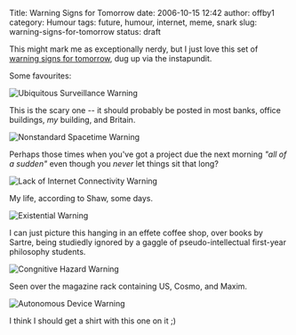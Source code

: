 Title: Warning Signs for Tomorrow
date: 2006-10-15 12:42
author: offby1
category: Humour
tags: future, humour, internet, meme, snark
slug: warning-signs-for-tomorrow
status: draft

This might mark me as exceptionally nerdy, but I just love this set of [warning signs for tomorrow](http://lifeboat.com/ex/warning.signs.for.tomorrow), dug up via the instapundit.

Some favourites:

![Ubiquitous Surveillance Warning](http://offby1.files.wordpress.com/2006/10/ubiquitioussurveillancewarning.jpg)

This is the scary one -- it should probably be posted in most banks, office buildings, *my* building, and Britain.

![Nonstandard Spacetime Warning](http://offby1.files.wordpress.com/2006/10/nonstandardspacetimewarning.jpg)

Perhaps those times when you've got a project due the next morning *"all of a sudden"* even though you *never* let things sit that long?

![Lack of Internet Connectivity Warning](http://offby1.files.wordpress.com/2006/10/lackofinternetconnectivitywarning.jpg)

My life, according to Shaw, some days.

![Existential Warning](http://offby1.files.wordpress.com/2006/10/existentialthreatwarning.jpg)

I can just picture this hanging in an effete coffee shop, over books by Sartre, being studiedly ignored by a gaggle of pseudo-intellectual first-year philosophy students.

![Congnitive Hazard Warning](http://offby1.files.wordpress.com/2006/10/cognitivehazardwarning.jpg)

Seen over the magazine rack containing US, Cosmo, and Maxim.

![Autonomous Device Warning](http://offby1.files.wordpress.com/2006/10/autonomousdevicewarning.jpg)

I think I should get a shirt with this one on it ;)
